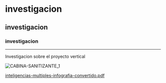 # investigacion
## investigacion
### investigacion
---
Investigacion sobre el proyecto vertical


![CABINA-SANITIZANTE_1](https://user-images.githubusercontent.com/93307107/139321680-d7628686-d215-453a-9585-c34bff2b6c3e.jpg)



[inteligencias-multiples-infografia-convertido.pdf](https://github.com/yahir23/investigacion/files/7436860/inteligencias-multiples-infografia-convertido.pdf)

